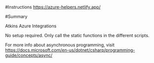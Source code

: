 #Instructions
https://azure-helpers.netlify.app/


#Summary

Atkins Azure Integrations

No setup required. Only call the static functions in the different scripts. 

For more info about asynchronous programming, visit https://docs.microsoft.com/en-us/dotnet/csharp/programming-guide/concepts/async/